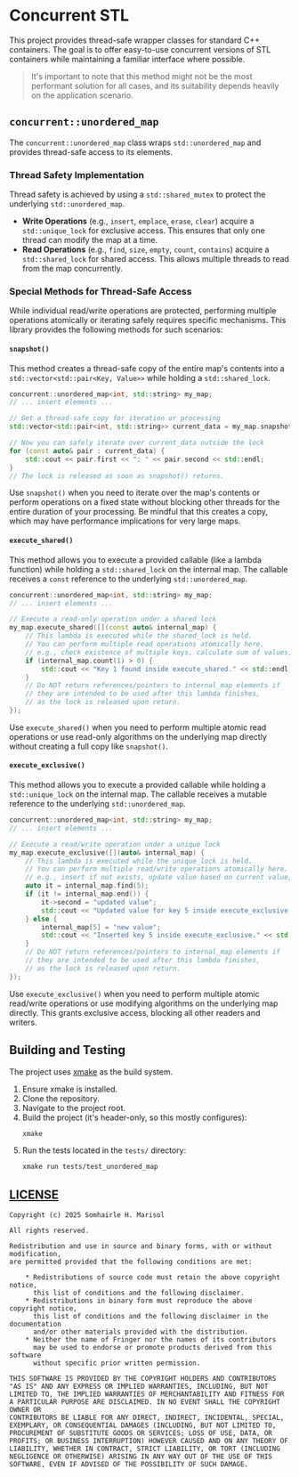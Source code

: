 # Concurrent STL

This project provides thread-safe wrapper classes for standard C++ containers. 
The goal is to offer easy-to-use concurrent versions of STL containers while maintaining a familiar interface where possible.

> It's important to note that this method might not be the most performant solution for all cases, and its suitability depends heavily on the application scenario.

## `concurrent::unordered_map`

The `concurrent::unordered_map` class wraps `std::unordered_map` and provides thread-safe access to its elements.

### Thread Safety Implementation

Thread safety is achieved by using a `std::shared_mutex` to protect the underlying `std::unordered_map`.

*   **Write Operations** (e.g., `insert`, `emplace`, `erase`, `clear`) acquire a `std::unique_lock` for exclusive access. This ensures that only one thread can modify the map at a time.
*   **Read Operations** (e.g., `find`, `size`, `empty`, `count`, `contains`) acquire a `std::shared_lock` for shared access. This allows multiple threads to read from the map concurrently.

### Special Methods for Thread-Safe Access

While individual read/write operations are protected, performing multiple operations atomically or iterating safely requires specific mechanisms. This library provides the following methods for such scenarios:

#### `snapshot()`

This method creates a thread-safe copy of the entire map's contents into a `std::vector<std::pair<Key, Value>>` while holding a `std::shared_lock`.

```cpp
concurrent::unordered_map<int, std::string> my_map;
// ... insert elements ...

// Get a thread-safe copy for iteration or processing
std::vector<std::pair<int, std::string>> current_data = my_map.snapshot();

// Now you can safely iterate over current_data outside the lock
for (const auto& pair : current_data) {
    std::cout << pair.first << ": " << pair.second << std::endl;
}
// The lock is released as soon as snapshot() returns.
```

Use `snapshot()` when you need to iterate over the map's contents or perform operations on a fixed state without blocking other threads for the entire duration of your processing. Be mindful that this creates a copy, which may have performance implications for very large maps.

#### `execute_shared()`

This method allows you to execute a provided callable (like a lambda function) while holding a `std::shared_lock` on the internal map. The callable receives a `const` reference to the underlying `std::unordered_map`.

```cpp
concurrent::unordered_map<int, std::string> my_map;
// ... insert elements ...

// Execute a read-only operation under a shared lock
my_map.execute_shared([](const auto& internal_map) {
    // This lambda is executed while the shared_lock is held.
    // You can perform multiple read operations atomically here.
    // e.g., check existence of multiple keys, calculate sum of values, etc.
    if (internal_map.count(1) > 0) {
        std::cout << "Key 1 found inside execute_shared." << std::endl;
    }
    // Do NOT return references/pointers to internal_map elements if
    // they are intended to be used after this lambda finishes,
    // as the lock is released upon return.
});
```

Use `execute_shared()` when you need to perform multiple atomic read operations or use read-only algorithms on the underlying map directly without creating a full copy like `snapshot()`.

#### `execute_exclusive()`

This method allows you to execute a provided callable while holding a `std::unique_lock` on the internal map. The callable receives a mutable reference to the underlying `std::unordered_map`.

```cpp
concurrent::unordered_map<int, std::string> my_map;
// ... insert elements ...

// Execute a read/write operation under a unique lock
my_map.execute_exclusive([](auto& internal_map) {
    // This lambda is executed while the unique_lock is held.
    // You can perform multiple read/write operations atomically here.
    // e.g., insert if not exists, update value based on current value, etc.
    auto it = internal_map.find(5);
    if (it != internal_map.end()) {
        it->second = "updated value";
        std::cout << "Updated value for key 5 inside execute_exclusive." << std::endl;
    } else {
        internal_map[5] = "new value";
        std::cout << "Inserted key 5 inside execute_exclusive." << std::endl;
    }
    // Do NOT return references/pointers to internal_map elements if
    // they are intended to be used after this lambda finishes,
    // as the lock is released upon return.
});
```

Use `execute_exclusive()` when you need to perform multiple atomic read/write operations or use modifying algorithms on the underlying map directly. This grants exclusive access, blocking all other readers and writers.

## Building and Testing

The project uses [xmake](https://xmake.io) as the build system.

1.  Ensure xmake is installed.
2.  Clone the repository.
3.  Navigate to the project root.
4.  Build the project (it's header-only, so this mostly configures):
    ```bash
    xmake
    ```
5.  Run the tests located in the `tests/` directory:
    ```bash
    xmake run tests/test_unordered_map
    ```


## [LICENSE](./LICENSE)

```
Copyright (c) 2025 Somhairle H. Marisol

All rights reserved.

Redistribution and use in source and binary forms, with or without modification,
are permitted provided that the following conditions are met:

    * Redistributions of source code must retain the above copyright notice,
      this list of conditions and the following disclaimer.
    * Redistributions in binary form must reproduce the above copyright notice,
      this list of conditions and the following disclaimer in the documentation
      and/or other materials provided with the distribution.
    * Neither the name of Fringer nor the names of its contributors
      may be used to endorse or promote products derived from this software
      without specific prior written permission.

THIS SOFTWARE IS PROVIDED BY THE COPYRIGHT HOLDERS AND CONTRIBUTORS
"AS IS" AND ANY EXPRESS OR IMPLIED WARRANTIES, INCLUDING, BUT NOT
LIMITED TO, THE IMPLIED WARRANTIES OF MERCHANTABILITY AND FITNESS FOR
A PARTICULAR PURPOSE ARE DISCLAIMED. IN NO EVENT SHALL THE COPYRIGHT OWNER OR
CONTRIBUTORS BE LIABLE FOR ANY DIRECT, INDIRECT, INCIDENTAL, SPECIAL,
EXEMPLARY, OR CONSEQUENTIAL DAMAGES (INCLUDING, BUT NOT LIMITED TO,
PROCUREMENT OF SUBSTITUTE GOODS OR SERVICES; LOSS OF USE, DATA, OR
PROFITS; OR BUSINESS INTERRUPTION) HOWEVER CAUSED AND ON ANY THEORY OF
LIABILITY, WHETHER IN CONTRACT, STRICT LIABILITY, OR TORT (INCLUDING
NEGLIGENCE OR OTHERWISE) ARISING IN ANY WAY OUT OF THE USE OF THIS
SOFTWARE, EVEN IF ADVISED OF THE POSSIBILITY OF SUCH DAMAGE.
```
